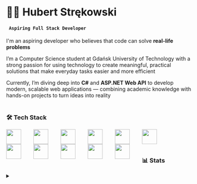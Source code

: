 # 🏋️‍♂️ Hubert Strękowski

**<h4>`  Aspiring Full Stack Developer  `</h4>**
I'm an aspiring developer who believes that code can solve **real-life problems**

I’m a Computer Science student at Gdańsk University of Technology with a strong passion for using technology to create meaningful, practical solutions that make everyday tasks easier and more efficient

Currently, I’m diving deep into **C#** and **ASP.NET Web API** to develop modern, scalable web applications — combining academic knowledge with hands-on projects to turn ideas into reality

#

<!-- Tutaj będą TOP PROJECTS jak już je zrobie -->

### 🛠 Tech Stack

<img align="left" width="40px;" style="padding-right: 30px;" src="https://cdn.jsdelivr.net/gh/devicons/devicon@latest/icons/csharp/csharp-plain.svg" />
<img align="left" width="40px;" style="padding-right: 30px;" src="https://cdn.jsdelivr.net/gh/devicons/devicon@latest/icons/dotnetcore/dotnetcore-original.svg" />
<img align="left" width="40px;" style="padding-right: 30px;" src="https://i.imgur.com/7fMWSss.png" />
<img align="left" width="40px;" style="padding-right: 30px;" src="https://cdn.jsdelivr.net/gh/devicons/devicon@latest/icons/angularjs/angularjs-plain.svg" />
<img align="left" width="40px;" style="padding-right: 30px;" src="https://cdn.jsdelivr.net/gh/devicons/devicon@latest/icons/typescript/typescript-plain.svg" />
<img align="left" width="40px;" style="padding-right: 30px;" src="https://cdn.jsdelivr.net/gh/devicons/devicon@latest/icons/javascript/javascript-plain.svg" />  
<img align="left" width="40px;" style="padding-right: 30px;" src="https://cdn.jsdelivr.net/gh/devicons/devicon@latest/icons/html5/html5-plain.svg" />
<img align="left" width="40px;" style="padding-right: 30px;" src="https://cdn.jsdelivr.net/gh/devicons/devicon@latest/icons/css3/css3-plain.svg" />
<img align="left" width="40px;" style="padding-right: 30px;" src="https://cdn.jsdelivr.net/gh/devicons/devicon@latest/icons/git/git-original.svg" />
<img align="left" width="40px;" style="padding-right: 30px;" src="https://cdn.jsdelivr.net/gh/devicons/devicon@latest/icons/postman/postman-plain.svg" />
<img align="left" width="40px;" style="padding-right: 30px;" src="https://cdn-icons-png.flaticon.com/512/25/25231.png" />

   
<br/><br/>

#

### 📊 Stats

<details>
  <summary></summary>

  <br/>

  <img src="https://www.codewars.com/users/hstrekowski/badges/large" width="40%"/>

  <div>
    <img src="https://github-readme-stats.vercel.app/api?username=hstrekowski&show_icons=true&count_private=true&theme=dark&hide_border=true" width="46%"/>
    <img src="https://github-readme-streak-stats.herokuapp.com/?user=hstrekowski&theme=dark&hide_border=true" width="49%"/>
  </div>

</details>
